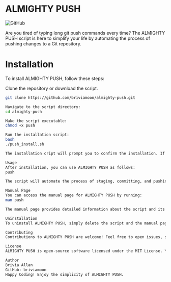 # ALMIGHTY PUSH

![GitHub](https://img.shields.io/github/license/briviamoon/almighty-push)

Are you tired of typing long git push commands every time? The ALMIGHTY PUSH script is here to simplify your life by automating the process of pushing changes to a Git repository.

# Installation

To install ALMIGHTY PUSH, follow these steps:

Clone the repository or download the script.

```bash
git clone https://github.com/briviamoon/almighty-push.git

Navigate to the script directory:
cd almighty-push

Make the script executable:
chmod +x push

Run the installation script:
bash
./push_install.sh

The installation cript will prompt you to confirm the installation. If you agree, it will copy the script to a suitable location and set up the manual page (man page) for you.

Usage
After installation, you can use ALMIGHTY PUSH as follows:
push

The script will automate the process of staging, committing, and pushing changes to your Git repository.

Manual Page
You can access the manual page for ALMIGHTY PUSH by running:
man push

The manual page provides detailed information about the script and its usage.

Uninstallation
To uninstall ALMIGHTY PUSH, simply delete the script and the manual page if you no longer need them.

Contributing
Contributions to ALMIGHTY PUSH are welcome! Feel free to open issues, submit pull requests, or improve the script in any way you see fit.

License
ALMIGHTY PUSH is open-source software licensed under the MIT License. You are free to use, modify, and distribute this script.

Author
Brivia Allan
GitHub: briviamoon
Happy Coding! Enjoy the simplicity of ALMIGHTY PUSH.
